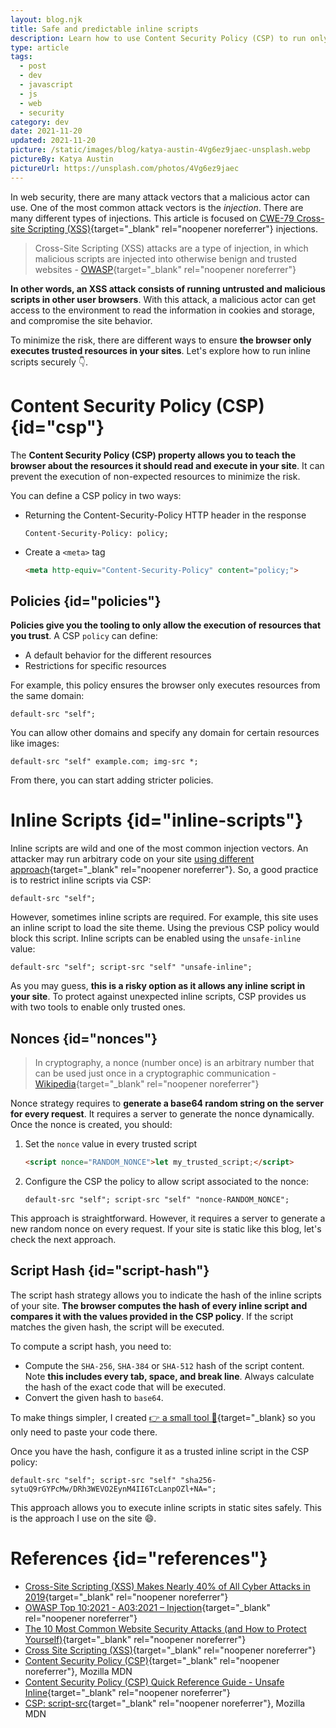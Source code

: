 ```yaml
---
layout: blog.njk
title: Safe and predictable inline scripts
description: Learn how to use Content Security Policy (CSP) to run only trusted inline scripts in your site.
type: article
tags:
  - post
  - dev
  - javascript
  - js
  - web
  - security
category: dev
date: 2021-11-20
updated: 2021-11-20
picture: /static/images/blog/katya-austin-4Vg6ez9jaec-unsplash.webp
pictureBy: Katya Austin
pictureUrl: https://unsplash.com/photos/4Vg6ez9jaec
---
```


In web security, there are many attack vectors that a malicious actor can use. One of the most common attack vectors is the _injection_. There are many different types of injections. This article is focused on [CWE-79 Cross-site Scripting (XSS)](https://cwe.mitre.org/data/definitions/79.html){target="_blank" rel="noopener noreferrer"} injections.

> Cross-Site Scripting (XSS) attacks are a type of injection, in which malicious scripts are injected into otherwise benign and trusted websites - [OWASP](https://owasp.org/www-community/attacks/xss/){target="_blank" rel="noopener noreferrer"}

**In other words, an XSS attack consists of running untrusted and malicious scripts in other user browsers**. With this attack, a malicious actor can get access to the environment to read the information in cookies and storage, and compromise the site behavior.

To minimize the risk, there are different ways to ensure **the browser only executes trusted resources in your sites**. Let's explore how to run inline scripts securely 👇.

# Content Security Policy (CSP) {id="csp"}

The **Content Security Policy (CSP) property allows you to teach the browser about the resources it should read and execute in your site**. It can prevent the execution of non-expected resources to minimize the risk.

You can define a CSP policy in two ways:

- Returning the Content-Security-Policy HTTP header in the response

  ``` plain
  Content-Security-Policy: policy;
  ```

- Create a `<meta>` tag

  ``` html
  <meta http-equiv="Content-Security-Policy" content="policy;">
  ```

## Policies {id="policies"}

**Policies give you the tooling to only allow the execution of resources that you trust**. A CSP `policy` can define:

- A default behavior for the different resources
- Restrictions for specific resources

For example, this policy ensures the browser only executes resources from the same domain:

``` plain
default-src "self";
```

You can allow other domains and specify any domain for certain resources like images:

``` plain
default-src "self" example.com; img-src *;
```

From there, you can start adding stricter policies.

# Inline Scripts {id="inline-scripts"}

Inline scripts are wild and one of the most common injection vectors. An attacker may run arbitrary code on your site [using different approach](https://owasp.org/www-community/attacks/xss/#description){target="_blank" rel="noopener noreferrer"}. So, a good practice is to restrict inline scripts via CSP:

``` plain
default-src "self";
```

However, sometimes inline scripts are required. For example, this site uses an inline script to load the site theme. Using the previous CSP policy would block this script. Inline scripts can be enabled using the `unsafe-inline` value:

``` plain
default-src "self"; script-src "self" "unsafe-inline";
```

As you may guess, **this is a risky option as it allows any inline script in your site**. To protect against unexpected inline scripts, CSP provides us with two tools to enable only trusted ones.

## Nonces {id="nonces"}

> In cryptography, a nonce (number once) is an arbitrary number that can be used just once in a cryptographic communication - [Wikipedia](https://en.wikipedia.org/wiki/Cryptographic_nonce){target="_blank" rel="noopener noreferrer"}

Nonce strategy requires to **generate a base64 random string on the server for every request**. It requires a server to generate the nonce dynamically. Once the nonce is created, you should:

1. Set the `nonce` value in every trusted script

   ``` html
   <script nonce="RANDOM_NONCE">let my_trusted_script;</script>
   ```

2. Configure the CSP the policy to allow script associated to the nonce:

   ``` plain
   default-src "self"; script-src "self" "nonce-RANDOM_NONCE";
   ```

This approach is straightforward. However, it requires a server to generate a new random nonce on every request. If your site is static like this blog, let's check the next approach.

## Script Hash {id="script-hash"}

The script hash strategy allows you to indicate the hash of the inline scripts of your site. **The browser computes the hash of every inline script and compares it with the values provided in the CSP policy**. If the script matches the given hash, the script will be executed.

To compute a script hash, you need to:

- Compute the `SHA-256`, `SHA-384` or `SHA-512` hash of the script content. Note **this includes every tab, space, and break line**. Always calculate the hash of the exact code that will be executed.
- Convert the given hash to `base64`.

To make things simpler, I created [👉 a small tool 🔨](/playground/csp-script-hash/){target="_blank} so you only need to paste your code there.

Once you have the hash, configure it as a trusted inline script in the CSP policy:

``` plain
default-src "self"; script-src "self" "sha256-sytuQ9rGYPcMw/DRh3WEVO2EynM4II6TcLanpOZl+NA=";
```

This approach allows you to execute inline scripts in static sites safely. This is the approach I use on the site 😄.

# References {id="references"}

- [Cross-Site Scripting (XSS) Makes Nearly 40% of All Cyber Attacks in 2019](https://www.precisesecurity.com/articles/cross-site-scripting-xss-makes-nearly-40-of-all-cyber-attacks-in-2019/){target="_blank" rel="noopener noreferrer"}
- [
  OWASP Top 10:2021 - A03:2021 – Injection](https://owasp.org/Top10/A03_2021-Injection/){target="_blank" rel="noopener noreferrer"}
- [The 10 Most Common Website Security Attacks (and How to Protect Yourself)](https://www.tripwire.com/state-of-security/featured/most-common-website-security-attacks-and-how-to-protect-yourself/){target="_blank" rel="noopener noreferrer"}
- [Cross Site Scripting (XSS)](https://owasp.org/www-community/attacks/xss/){target="_blank" rel="noopener noreferrer"}
- [Content Security Policy (CSP)](https://developer.mozilla.org/en-US/docs/Web/HTTP/CSP){target="_blank" rel="noopener noreferrer"}, Mozilla MDN
- [Content Security Policy (CSP) Quick Reference Guide - Unsafe Inline](https://content-security-policy.com/unsafe-inline/){target="_blank" rel="noopener noreferrer"}
- [CSP: script-src](https://developer.mozilla.org/en-US/docs/Web/HTTP/Headers/Content-Security-Policy/script-src){target="_blank" rel="noopener noreferrer"}, Mozilla MDN
